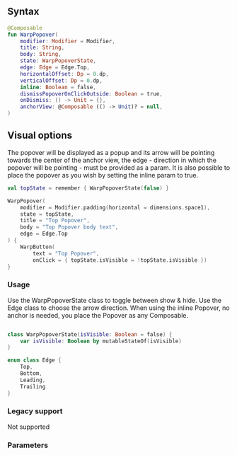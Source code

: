 
## Syntax

```kotlin example
@Composable
fun WarpPopover(
    modifier: Modifier = Modifier,
    title: String,
    body: String,
    state: WarpPopoverState,
    edge: Edge = Edge.Top,
    horizontalOffset: Dp = 0.dp,
    verticalOffset: Dp = 0.dp,
    inline: Boolean = false,
    dismissPopoverOnClickOutside: Boolean = true,
    onDismiss: () -> Unit = {},
    anchorView: @Composable (() -> Unit)? = null,
)
```

## Visual options 
The popover will be displayed as a popup and its arrow will be pointing towards the center of the anchor view, the edge - direction in which the popover will be pointing - must be provided as a param. It is also possible to place the popover as you wish by setting the inline param to true.


```kotlin example
val topState = remember { WarpPopoverState(false) }

WarpPopover(
    modifier = Modifier.padding(horizontal = dimensions.space1),
    state = topState,
    title = "Top Popover",
    body = "Top Popover body text",
    edge = Edge.Top
) {
    WarpButton(
        text = "Top Popover",
        onClick = { topState.isVisible = !topState.isVisible })
}

```

### Usage

Use the WarpPopoverState class to toggle between show & hide.
Use the Edge class to choose the arrow direction.
When using the inline Popover, no anchor is needed, you place the Popover as any Composable.

```kotlin example

class WarpPopoverState(isVisible: Boolean = false) {
    var isVisible: Boolean by mutableStateOf(isVisible)
}

enum class Edge {
    Top,
    Bottom,
    Leading,
    Trailing
}

```



### Legacy support
Not supported

### Parameters

<api-table type=android component="Popover" />

